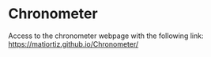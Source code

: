 # Chronometer

Access to the chronometer webpage with the following link:
https://matiortiz.github.io/Chronometer/
